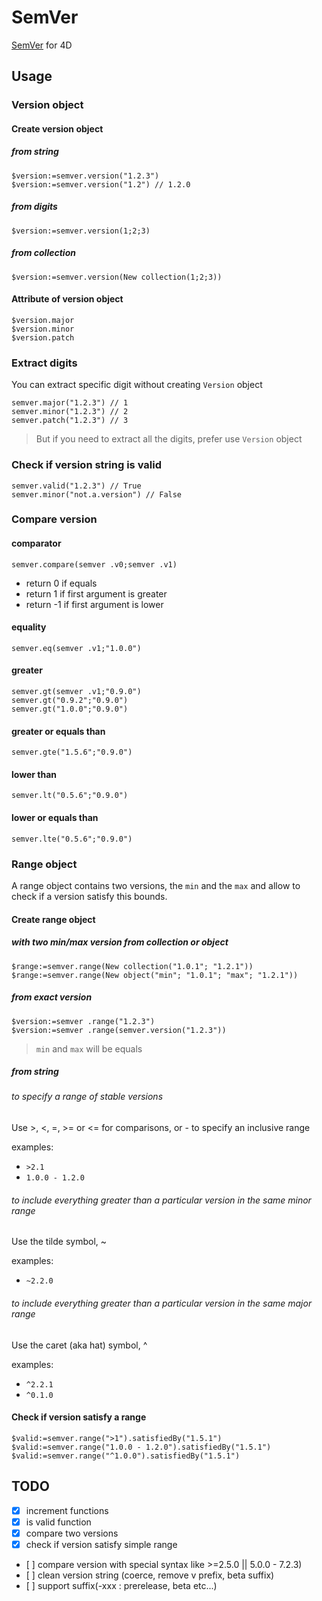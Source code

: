 # SemVer

[SemVer](https://semver.org/) for 4D

## Usage

### Version object

#### Create version object

##### from string

```4d
$version:=semver.version("1.2.3")
$version:=semver.version("1.2") // 1.2.0
```

##### from digits

```4d
$version:=semver.version(1;2;3)
```

##### from collection

```4d
$version:=semver.version(New collection(1;2;3))
```

#### Attribute of version object

```4d
$version.major
$version.minor
$version.patch
```

### Extract digits

You can extract specific digit without creating `Version` object

```4d
semver.major("1.2.3") // 1
semver.minor("1.2.3") // 2
semver.patch("1.2.3") // 3
```

> But if you need to extract all the digits, prefer use `Version` object

### Check if version string is valid

```4d
semver.valid("1.2.3") // True
semver.minor("not.a.version") // False
```

### Compare version

#### comparator

```4d
semver.compare(semver .v0;semver .v1)
```

- return 0 if equals
- return 1 if first argument is greater
- return -1 if first argument is lower

#### equality

```4d
semver.eq(semver .v1;"1.0.0")
```

#### greater

```4d
semver.gt(semver .v1;"0.9.0")
semver.gt("0.9.2";"0.9.0")
semver.gt("1.0.0";"0.9.0")
```

#### greater or equals than

```4d
semver.gte("1.5.6";"0.9.0")
```

#### lower than

```4d
semver.lt("0.5.6";"0.9.0")
```

#### lower or equals than

```4d
semver.lte("0.5.6";"0.9.0")
```

### Range object

A range object contains two versions, the `min` and the `max` and allow to check if a version satisfy this bounds.

#### Create range object

##### with two min/max version from collection or object

```4d
$range:=semver.range(New collection("1.0.1"; "1.2.1"))
$range:=semver.range(New object("min"; "1.0.1"; "max"; "1.2.1"))
```

##### from exact version

```4d
$version:=semver .range("1.2.3")
$version:=semver .range(semver.version("1.2.3"))
```

> `min` and `max` will be equals

##### from string

###### to specify a range of stable versions

Use >, <, =, >= or <= for comparisons, or - to specify an inclusive range

examples:

* `>2.1`
* `1.0.0 - 1.2.0`


###### to include everything greater than a particular version in the same minor range

Use the tilde symbol, ~

examples:

* `~2.2.0`

###### to include everything greater than a particular version in the same major range

Use the caret (aka hat) symbol, ^

examples:

* `^2.2.1`
* `^0.1.0`

#### Check if version satisfy a range

```4d
$valid:=semver.range(">1").satisfiedBy("1.5.1")
$valid:=semver.range("1.0.0 - 1.2.0").satisfiedBy("1.5.1")
$valid:=semver.range("^1.0.0").satisfiedBy("1.5.1")
```

## TODO

- [x] increment functions
- [x] is valid function
- [x] compare two versions
- [x] check if version satisfy simple range
- [ ] compare version with special syntax like >=2.5.0 || 5.0.0 - 7.2.3)
- [ ] clean version string (coerce, remove v prefix, beta suffix)
- [ ] support suffix(-xxx : prerelease, beta etc...)
